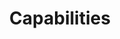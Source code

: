 ---
layout: chapter
title: Capabilities
description: ""
status: stub
pct_complete: "0%"
last_modified: "2016-11-02"
is_section: false
---